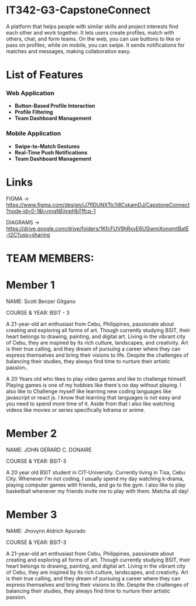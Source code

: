 # IT342-G3-CapstoneConnect
A platform that helps people with similar skills and project interests find each other and work together. It lets users create profiles, match with others, chat, and form teams. On the web, you can use buttons to like or pass on profiles, while on mobile, you can swipe. It sends notifications for matches and messages, making collaboration easy.

# List of Features

### Web Application
- **Button-Based Profile Interaction**
- **Profile Filtering**
- **Team Dashboard Management**

### Mobile Application
- **Swipe-to-Match Gestures**
- **Real-Time Push Notifications**
- **Team Dashboard Management**

# Links
FIGMA 
-> https://www.figma.com/design/iJ7flDUNXTtc1i8CskamDJ/CapstoneConnect?node-id=0-1&t=nngNEjinpHbTffcp-1

DIAGRAMS 
-> https://drive.google.com/drive/folders/1KfcFUV9hRxyE6USiwmXonqmtBatE-t2C?usp=sharing


# TEAM MEMBERS:


# Member 1
NAME: Scott Benzer Gitgano

COURSE & YEAR: BSIT - 3


A 21-year-old art enthusiast from Cebu, Philippines, passionate about creating and exploring all forms of art. Though currently 
studying BSIT, their heart belongs to drawing, painting, and digital art. Living in the vibrant city of Cebu, they are inspired by its rich culture, landscapes, and creativity. Art is their true calling, and they dream of pursuing a career where they can express themselves and bring their visions to life. Despite the challenges of balancing their studies, they always find time to nurture their artistic passion..

A 20 Years old who likes to play video games and like to challenge himself. Playing games is one of my hobbies like there's no day without playing. I also like to 
Challenge myself like learning new coding languages like javascript or react js. I know that learning that languages is not easy and you need to spend more time of it. Aside from that i also like watching videos like movies or series specifically kdrama or anime.

# Member 2

NAME: JOHN GERARD C. DONAIRE

COURSE & YEAR: BSIT-3

A 20 year old BSIT student in CIT-University. Currently living in Tisa, Cebu City. Whenever I'm not coding, I usually spend my day watching k-drama, playing computer games with friends, and go to the gym. I also like to play basketball whenever my friends invite me to play with them. Matcha all day!

# Member 3

NAME: Jhovynn Aldrich Apurado

COURSE & YEAR: BSIT-3

A 21-year-old art enthusiast from Cebu, Philippines, passionate about creating and exploring all forms of art. Though currently studying BSIT, their heart belongs to drawing, painting, and digital art. Living in the vibrant city of Cebu, they are inspired by its rich culture, landscapes, and creativity. Art is their true calling, and they dream of pursuing a career where they can express themselves and bring their visions to life. Despite the challenges of balancing their studies, they always find time to nurture their artistic passion.

